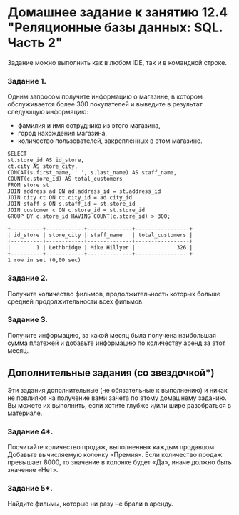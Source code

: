 # Домашнее задание к занятию 12.4 "Реляционные базы данных: SQL. Часть 2"

Задание можно выполнить как в любом IDE, так и в командной строке.

### Задание 1.

Одним запросом получите информацию о магазине, в котором обслуживается более 300 покупателей и выведите в результат следующую информацию: 
- фамилия и имя сотрудника из этого магазина,
- город нахождения магазина,
- количество пользователей, закрепленных в этом магазине.
```
SELECT 
st.store_id AS id_store, 
ct.city AS store_city, 
CONCAT(s.first_name, ' ', s.last_name) AS staff_name,
COUNT(c.store_id) AS total_customers
FROM store st
JOIN address ad ON ad.address_id = st.address_id
JOIN city ct ON ct.city_id = ad.city_id
JOIN staff s ON s.staff_id = st.store_id
JOIN customer c ON c.store_id = st.store_id
GROUP BY c.store_id HAVING COUNT(c.store_id) > 300; 
```
```
+----------+------------+--------------+-----------------+
| id_store | store_city | staff_name   | total_customers |
+----------+------------+--------------+-----------------+
|        1 | Lethbridge | Mike Hillyer |             326 |
+----------+------------+--------------+-----------------+
1 row in set (0,00 sec)
```

### Задание 2.

Получите количество фильмов, продолжительность которых больше средней продолжительности всех фильмов.

### Задание 3.

Получите информацию, за какой месяц была получена наибольшая сумма платежей и добавьте информацию по количеству аренд за этот месяц.


## Дополнительные задания (со звездочкой*)
Эти задания дополнительные (не обязательные к выполнению) и никак не повлияют на получение вами зачета по этому домашнему заданию. Вы можете их выполнить, если хотите глубже и/или шире разобраться в материале.

### Задание 4*.

Посчитайте количество продаж, выполненных каждым продавцом. Добавьте вычисляемую колонку «Премия». Если количество продаж превышает 8000, то значение в колонке будет «Да», 
иначе должно быть значение «Нет».

### Задание 5*.

Найдите фильмы, которые ни разу не брали в аренду.


